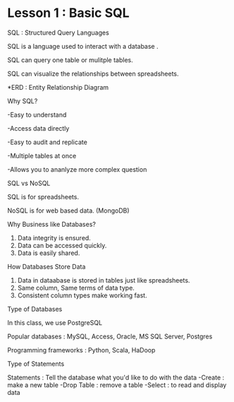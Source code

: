 # Lesson 1 : Basic SQL

SQL : Structured Query Languages

SQL is a language used to interact with a database .

SQL can query one table or mulitple tables.

SQL can visualize the relationships between spreadsheets.

*ERD : Entity Relationship Diagram

Why SQL?

-Easy to understand

-Access data directly

-Easy to audit and replicate

-Multiple tables at once

-Allows you to ananlyze more complex question


SQL vs NoSQL

SQL is for spreadsheets.

NoSQL is for web based data. (MongoDB)

Why Business like Databases?
1. Data integrity is ensured.
2. Data can be accessed quickly.
3. Data is easily shared.

How Databases Store Data
1. Data in dataabase is stored in tables just like spreadsheets.
2. Same column, Same terms of data type.
3. Consistent column types make working fast.


Type of Databases

In this class, we use PostgreSQL

Popular databases : MySQL, Access, Oracle, MS SQL Server, Postgres

Programming frameworks : Python, Scala, HaDoop


Type of Statements

Statements : Tell the database what you'd like to do with the data
-Create : make a new table
-Drop Table : remove a table
-Select : to read and display data
